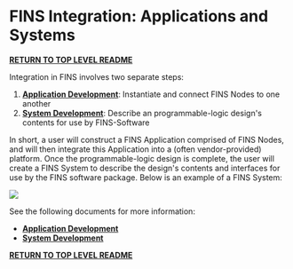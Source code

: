 # FINS Integration: Applications and Systems

**[RETURN TO TOP LEVEL README](../README.md)**

Integration in FINS involves two separate steps:
1. [**Application Development**](applications.md): Instantiate and connect FINS Nodes to one another
2. [**System Development**](systems.md): Describe an programmable-logic design's contents for use by FINS-Software

In short, a user will construct a FINS Application comprised of FINS Nodes, and will then integrate this Application into a (often vendor-provided) platform. Once the programmable-logic design is complete, the user will create a FINS System to describe the design's contents and interfaces for use by the FINS software package. Below is an example of a FINS System:

![](application.png)

See the following documents for more information:
* [**Application Development**](applications.md)
* [**System Development**](systems.md)

**[RETURN TO TOP LEVEL README](../README.md)**